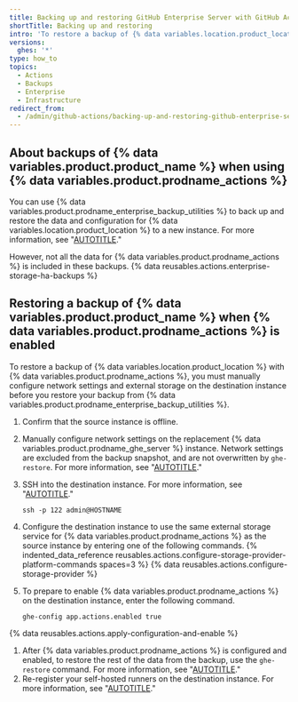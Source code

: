 ```yaml
---
title: Backing up and restoring GitHub Enterprise Server with GitHub Actions enabled
shortTitle: Backing up and restoring
intro: 'To restore a backup of {% data variables.location.product_location %} when {% data variables.product.prodname_actions %} is enabled, you must configure {% data variables.product.prodname_actions %} before restoring the backup with {% data variables.product.prodname_enterprise_backup_utilities %}.'
versions:
  ghes: '*'
type: how_to
topics:
  - Actions
  - Backups
  - Enterprise
  - Infrastructure
redirect_from:
  - /admin/github-actions/backing-up-and-restoring-github-enterprise-server-with-github-actions-enabled
---
```


## About backups of {% data variables.product.product_name %} when using {% data variables.product.prodname_actions %}

You can use {% data variables.product.prodname_enterprise_backup_utilities %} to back up and restore the data and configuration for {% data variables.location.product_location %} to a new instance. For more information, see "[AUTOTITLE](/admin/configuration/configuring-your-enterprise/configuring-backups-on-your-appliance)."

However, not all the data for {% data variables.product.prodname_actions %} is included in these backups. {% data reusables.actions.enterprise-storage-ha-backups %}

## Restoring a backup of {% data variables.product.product_name %} when {% data variables.product.prodname_actions %} is enabled

To restore a backup of {% data variables.location.product_location %} with {% data variables.product.prodname_actions %}, you must manually configure network settings and external storage on the destination instance before you restore your backup from {% data variables.product.prodname_enterprise_backup_utilities %}.

1. Confirm that the source instance is offline.
1. Manually configure network settings on the replacement {% data variables.product.prodname_ghe_server %} instance. Network settings are excluded from the backup snapshot, and are not overwritten by `ghe-restore`. For more information, see "[AUTOTITLE](/admin/configuration/configuring-network-settings)."
1. SSH into the destination instance. For more information, see "[AUTOTITLE](/admin/configuration/configuring-your-enterprise/accessing-the-administrative-shell-ssh)."

   ```shell copy
   ssh -p 122 admin@HOSTNAME
   ```

1. Configure the destination instance to use the same external storage service for {% data variables.product.prodname_actions %} as the source instance by entering one of the following commands.
{% indented_data_reference reusables.actions.configure-storage-provider-platform-commands spaces=3 %}
{% data reusables.actions.configure-storage-provider %}
1. To prepare to enable {% data variables.product.prodname_actions %} on the destination instance, enter the following command.

   ```shell copy
   ghe-config app.actions.enabled true
   ```

{% data reusables.actions.apply-configuration-and-enable %}
1. After {% data variables.product.prodname_actions %} is configured and enabled, to restore the rest of the data from the backup, use the `ghe-restore` command. For more information, see "[AUTOTITLE](/admin/configuration/configuring-your-enterprise/configuring-backups-on-your-appliance#restoring-a-backup)."
1. Re-register your self-hosted runners on the destination instance. For more information, see "[AUTOTITLE](/actions/hosting-your-own-runners/managing-self-hosted-runners/adding-self-hosted-runners)."
